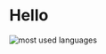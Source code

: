 # Hello
![most used languages](https://github-readme-stats.vercel.app/api/top-langs/?username=haberalan&bg_color=0D1117&hide_border=true&text_color=B2BAC1&layout=compact)
